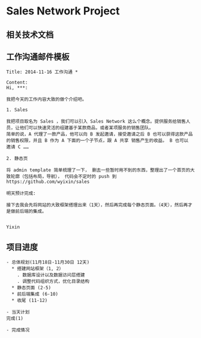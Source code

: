 # Sales Network Project

## 相关技术文档

## 工作沟通邮件模板
```
Title: 2014-11-16 工作沟通 *

Content:
Hi, ***:

我把今天的工作内容大致的做个介绍吧。

1. Sales
 
我把项目取名为 Sales ，我们可以引入 Sales Network 这么个概念。提供服务给销售人员，让他们可以快速灵活的组建基于某款商品，或者某项服务的销售团队。
简单的说，A 代理了一款产品，他可以向 B 发起邀请，接受邀请之后 B 也可以获得这款产品的销售权限，并且 B 作为 A 下面的一个子节点，跟 A 共享 销售产生的收益。 B 也可以 邀请 C ……
	
2. 静态页 

将 admin template 简单梳理了一下， 删去一些暂时用不到的东西，整理出了一个首页的大致轮廓（包括布局，导航）， 代码会不定时的 push 到 https://github.com/wyixin/sales

明天预计完成:

接下去我会先将网站的大致框架搭理出来（1天），然后再完成每个静态页面。（4天），然后再才是做前后端的集成。


Yixin
```
## 项目进度
    - 总体规划(11月18日-11月30日 12天)
      * 搭建网站框架（1, 2）
        . 数据库设计以及数据访问层搭建
        . 调整代码组织方式，优化目录结构
      * 静态页面 (2-5)
      * 前后端集成 (6-10)
      * 收尾 (11-12)

    - 当天计划
    完成(1)

    - 完成情况
